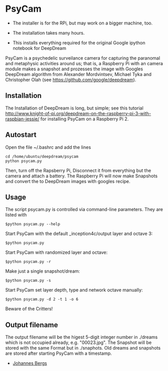 PsyCam
============

* The installer is for the RPi, but may work on a bigger machine, too.

* The installation takes many hours.

* This installs everything required for the original Google ipython notebook for DeepDream

PsyCam is a psychedelic surveilance camera for capturing the paranomal
and metaphysic activities around us; that is, a Raspberry Pi with
an camera module makes a snapshot and prozesses the image with Googles
DeepDream algorithm from Alexander Mordvintsev, Michael Tyka and
Christopher Olah (see https://github.com/google/deepdream).

Installation
-------------------------------

The Installation of DeepDream is long, but simple; see this tutorial
http://www.knight-of-pi.org/deepdream-on-the-raspberry-pi-3-with-raspbian-jessie/
for installing PsyCam on a Raspberry Pi 2.

Autostart
--------------------------------
Open the file ~/.bashrc and add the lines

    cd /home/ubuntu/deepdream/psycam
    python psycam.py

Then, turn off the Rapsberry Pi, Disconnect it from everything but the camera and attach a battery.
The Raspberry Pi will now make Snapshots and convert the to DeepDream images with googles recipe.

Usage
-----------------------------------
The script psycam.py is controlled via command-line parameters. They are listed with

    $python psycam.py --help

Start PsyCam with the default _inception4c/output layer and octave 3:

    $python psycam.py

Start PsyCam with randomized layer and octave:

    $python psycam.py -r

Make just a single snapshot/dream:

    $python psycam.py -s

Start PsyCam set layer depth, type and network octave manually:

    $python psycam.py -d 2 -t 1 -o 6

Beware of the Critters!

Output filename
--------------------------------
The output filename will be the higest 5-digit integer number in ./dreams which
is not occupied already, e.g. "00023.jpg". The Snapshot will be stored with the same Format but in
./snaphots. Old dreams and snapshots are stored after starting PsyCam with a timestamp.

* [Johannes Bergs](mailto:jo@knight-of-pi.org)
